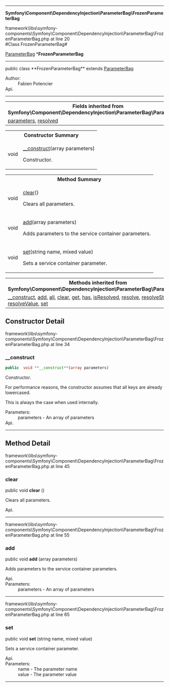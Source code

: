 
- - -

**Symfony\Component\DependencyInjection\ParameterBag\FrozenParameterBag**
<div class="location">framework\libs\symfony-components\Symfony\Component\DependencyInjection\ParameterBag\FrozenParameterBag.php at line 20</div>
#Class FrozenParameterBag#

<a href="https://github.com/JeyDotC/Hirudo-docs/blob/master/symfony/component/dependencyinjection/parameterbag/parameterbag.html">ParameterBag</a>
    ***FrozenParameterBag**


- - -

<p class="signature">public  class **FrozenParameterBag**
extends <a href="https://github.com/JeyDotC/Hirudo-docs/blob/master/symfony/component/dependencyinjection/parameterbag/parameterbag.html">ParameterBag</a>

</p>

<div class="comment" id="overview_description"><p></p></div>

<dl>
<dt>Author:</dt>
<dd>Fabien Potencier <fabien@symfony.com></dd>
<dt>Api.</dt>
</dl>

- - -

<table class="inherit">
<tr><th colspan="2">Fields inherited from Symfony\Component\DependencyInjection\ParameterBag\ParameterBag</th></tr>
<tr><td><a href="https://github.com/JeyDotC/Hirudo-docs/blob/master/symfony/component/dependencyinjection/parameterbag/parameterbag.html#parameters">parameters</a>, <a href="https://github.com/JeyDotC/Hirudo-docs/blob/master/symfony/component/dependencyinjection/parameterbag/parameterbag.html#resolved">resolved</a></td></tr></table>

<table id="summary_constructor">
<tr><th colspan="2">Constructor Summary</th></tr>
<tr>
<td class="type"> void</td>
<td class="description"><p class="name"><a href="#__construct">__construct</a>(array parameters)</p><p class="description">Constructor.
</p></td>
</tr>
</table>

<table id="summary_method">
<tr><th colspan="2">Method Summary</th></tr>
<tr>
<td class="type">  void</td>
<td class="description"><p class="name"><a href="#clear">clear</a>()</p><p class="description">Clears all parameters.</p></td>
</tr>
<tr>
<td class="type">  void</td>
<td class="description"><p class="name"><a href="#add">add</a>(array parameters)</p><p class="description">Adds parameters to the service container parameters.</p></td>
</tr>
<tr>
<td class="type">  void</td>
<td class="description"><p class="name"><a href="#set">set</a>(string name, mixed value)</p><p class="description">Sets a service container parameter.</p></td>
</tr>
</table>

<table class="inherit">
<tr><th colspan="2">Methods inherited from Symfony\Component\DependencyInjection\ParameterBag\ParameterBag</th></tr>
<tr><td><a href="https://github.com/JeyDotC/Hirudo-docs/blob/master/symfony/component/dependencyinjection/parameterbag/parameterbag.html#__construct()">__construct</a>, <a href="https://github.com/JeyDotC/Hirudo-docs/blob/master/symfony/component/dependencyinjection/parameterbag/parameterbag.html#add()">add</a>, <a href="https://github.com/JeyDotC/Hirudo-docs/blob/master/symfony/component/dependencyinjection/parameterbag/parameterbag.html#all()">all</a>, <a href="https://github.com/JeyDotC/Hirudo-docs/blob/master/symfony/component/dependencyinjection/parameterbag/parameterbag.html#clear()">clear</a>, <a href="https://github.com/JeyDotC/Hirudo-docs/blob/master/symfony/component/dependencyinjection/parameterbag/parameterbag.html#get()">get</a>, <a href="https://github.com/JeyDotC/Hirudo-docs/blob/master/symfony/component/dependencyinjection/parameterbag/parameterbag.html#has()">has</a>, <a href="https://github.com/JeyDotC/Hirudo-docs/blob/master/symfony/component/dependencyinjection/parameterbag/parameterbag.html#isResolved()">isResolved</a>, <a href="https://github.com/JeyDotC/Hirudo-docs/blob/master/symfony/component/dependencyinjection/parameterbag/parameterbag.html#resolve()">resolve</a>, <a href="https://github.com/JeyDotC/Hirudo-docs/blob/master/symfony/component/dependencyinjection/parameterbag/parameterbag.html#resolveString()">resolveString</a>, <a href="https://github.com/JeyDotC/Hirudo-docs/blob/master/symfony/component/dependencyinjection/parameterbag/parameterbag.html#resolveValue()">resolveValue</a>, <a href="https://github.com/JeyDotC/Hirudo-docs/blob/master/symfony/component/dependencyinjection/parameterbag/parameterbag.html#set()">set</a></td></tr></table>

<h2 id="detail_method">Constructor Detail</h2>
<div class="location">framework\libs\symfony-components\Symfony\Component\DependencyInjection\ParameterBag\FrozenParameterBag.php at line 34</div>
<h3 id="__construct()">__construct</h3>

```php
public  void **__construct**(array parameters)
```
<div class="details">
<p>Constructor.</p><p>For performance reasons, the constructor assumes that
all keys are already lowercased.</p><p>This is always the case when used internally.</p><dl>
<dt>Parameters:</dt>
<dd>parameters - An array of parameters</dd>
<dt>Api.</dt>
</dl>
</div>

- - -

<h2 id="detail_method">Method Detail</h2>
<div class="location">framework\libs\symfony-components\Symfony\Component\DependencyInjection\ParameterBag\FrozenParameterBag.php at line 45</div>
<h3 id="clear()">clear</h3>

public  void **clear** ()<div class="details">
<p>Clears all parameters.</p><dl>
<dt>Api.</dt>
</dl>
</div>

- - -

<div class="location">framework\libs\symfony-components\Symfony\Component\DependencyInjection\ParameterBag\FrozenParameterBag.php at line 55</div>
<h3 id="add()">add</h3>

public  void **add** (array parameters)<div class="details">
<p>Adds parameters to the service container parameters.</p><dl>
<dt>Api.</dt>
<dt>Parameters:</dt>
<dd>parameters - An array of parameters</dd>
</dl>
</div>

- - -

<div class="location">framework\libs\symfony-components\Symfony\Component\DependencyInjection\ParameterBag\FrozenParameterBag.php at line 65</div>
<h3 id="set()">set</h3>

public  void **set** (string name, mixed value)<div class="details">
<p>Sets a service container parameter.</p><dl>
<dt>Api.</dt>
<dt>Parameters:</dt>
<dd>name - The parameter name</dd>
<dd>value - The parameter value</dd>
</dl>
</div>

- - -

